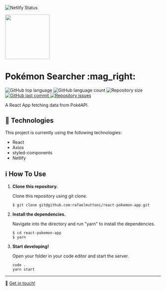 ![Netlify Status](https://api.netlify.com/api/v1/badges/6ec35d25-adc1-40e7-be1e-4d73e816d5fa/deploy-status)
<p>
  <img width="144" height="144" src="https://pokeapi.co/icons/icon-144x144.png">
</p>
<h1>
  Pokémon Searcher :mag_right:
</h1>

<p>
  <img alt="GitHub top language" src="https://img.shields.io/github/languages/top/rafaelmuttoni/react-pokemon-app.svg">

  <img alt="GitHub language count" src="https://img.shields.io/github/languages/count/rafaelmuttoni/react-pokemon-app.svg">

  <img alt="Repository size" src="https://img.shields.io/github/repo-size/rafaelmuttoni/react-pokemon-app.svg">

  <a href="https://github.com/rafaelmuttoni/react-pokemon-app/commits/master">
    <img alt="GitHub last commit" src="https://img.shields.io/github/last-commit/rafaelmuttoni/react-pokemon-app.svg">
  </a>

  <a href="https://github.com/rafaelmuttoni/react-pokemon-app/issues">
    <img alt="Repository issues" src="https://img.shields.io/github/issues/rafaelmuttoni/react-pokemon-app.svg">
  </a>
</p>

A React App fetching data from PokéAPI.

## :rocket: Technologies

This project is currently using the following technologies:

- React
- Axios
- styled-components
- Netlify

## :information_source: How To Use

1.  **Clone this repository.**

    Clone this repository using git clone.

    ```shell
    $ git clone git@github.com:rafaelmuttoni/react-pokemon-app.git
    ```

1.  **Install the dependencies.**

    Navigate into the directory and run "yarn" to install the dependencies.

    ```shell
    $ cd react-pokemon-app
    $ yarn
    ```
    
1.  **Start developing!**

    Open your folder in your code editor and start the server.

    ```shell
    code .
    yarn start
    ```

---

:wave: [Get in touch!](https://www.linkedin.com/in/rafaelmuttoni/)